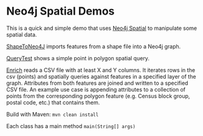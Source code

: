 # Neo4j Spatial Demos

This is a quick and simple demo that uses [Neo4j Spatial](https://github.com/neo4j/spatial) to manipulate some spatial data.

[ShapeToNeo4J](https://github.com/briefjudofox/neo4j-spatial-join-demo/blob/master/src/main/java/com/briefjudofox/ShapeToNeo4J.java) imports features from a shape file into a Neo4j graph.

[QueryTest](https://github.com/briefjudofox/neo4j-spatial-join-demo/blob/master/src/main/java/com/briefjudofox/QueryTest.java) shows a simple point in polygon spatial query.

[Enrich](https://github.com/briefjudofox/neo4j-spatial-join-demo/blob/master/src/main/java/com/briefjudofox/Enrich.java) reads a CSV file with at least X and Y columns. It iterates rows in the csv (points) and spatially queries against features in a specified layer of the graph.  Attributes from both features are joined and written to a specified CSV file.  An example use case is appending attributes to a collection of points from the corresponding polygon feature (e.g. Census block group, postal code, etc.) that contains them.

Build with Maven: `mvn clean install`

Each class has a main method `main(String[] args)`